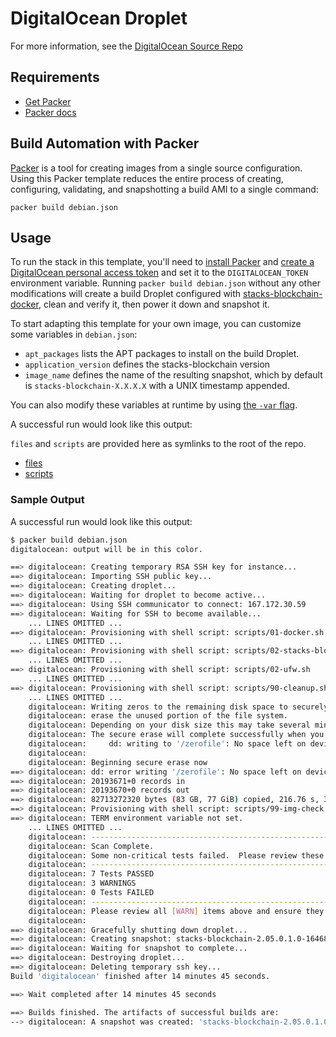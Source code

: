 # DigitalOcean Droplet

For more information, see the [DigitalOcean Source Repo](https://github.com/digitalocean/marketplace-partners)

## Requirements

- [Get Packer](https://www.packer.io/downloads.html)
- [Packer docs](https://www.packer.io/docs/index.html)

## Build Automation with Packer

[Packer](https://www.packer.io/intro) is a tool for creating images from a single source configuration. Using this Packer template reduces the entire process of creating, configuring, validating, and snapshotting a build AMI to a single command:

```
packer build debian.json
```

## Usage

To run the stack in this template, you'll need to [install Packer](https://www.packer.io/intro/getting-started/install.html) and [create a DigitalOcean personal access token](https://docs.digitalocean.com/reference/api/create-personal-access-token/) and set it to the `DIGITALOCEAN_TOKEN` environment variable. Running `packer build debian.json` without any other modifications will create a build Droplet configured with [stacks-blockchain-docker](https://github.com/stacks-network/stacks-blockchain-docker), clean and verify it, then power it down and snapshot it.

To start adapting this template for your own image, you can customize some variables in `debian.json`:

- `apt_packages` lists the APT packages to install on the build Droplet.
- `application_version` defines the stacks-blockchain version
- `image_name` defines the name of the resulting snapshot, which by default is `stacks-blockchain-X.X.X.X` with a UNIX timestamp appended.

You can also modify these variables at runtime by using [the `-var` flag](https://www.packer.io/docs/templates/user-variables.html#setting-variables).

A successful run would look like this output:

`files` and `scripts` are provided here as symlinks to the root of the repo.

- [files](../../files)
- [scripts](../../scripts)

### Sample Output

A successful run would look like this output:

```bash
$ packer build debian.json
digitalocean: output will be in this color.

==> digitalocean: Creating temporary RSA SSH key for instance...
==> digitalocean: Importing SSH public key...
==> digitalocean: Creating droplet...
==> digitalocean: Waiting for droplet to become active...
==> digitalocean: Using SSH communicator to connect: 167.172.30.59
==> digitalocean: Waiting for SSH to become available...
    ... LINES OMITTED ...
==> digitalocean: Provisioning with shell script: scripts/01-docker.sh
    ... LINES OMITTED ...
==> digitalocean: Provisioning with shell script: scripts/02-stacks-blockchain.sh
    ... LINES OMITTED ...
==> digitalocean: Provisioning with shell script: scripts/02-ufw.sh
    ... LINES OMITTED ...
==> digitalocean: Provisioning with shell script: scripts/90-cleanup.sh
    ... LINES OMITTED ...
    digitalocean: Writing zeros to the remaining disk space to securely
    digitalocean: erase the unused portion of the file system.
    digitalocean: Depending on your disk size this may take several minutes.
    digitalocean: The secure erase will complete successfully when you see:
    digitalocean:     dd: writing to '/zerofile': No space left on device
    digitalocean:
    digitalocean: Beginning secure erase now
==> digitalocean: dd: error writing '/zerofile': No space left on device
==> digitalocean: 20193671+0 records in
==> digitalocean: 20193670+0 records out
==> digitalocean: 82713272320 bytes (83 GB, 77 GiB) copied, 216.76 s, 382 MB/s
==> digitalocean: Provisioning with shell script: scripts/99-img-check.sh
==> digitalocean: TERM environment variable not set.
    ... LINES OMITTED ...
    digitalocean: ---------------------------------------------------------------------------------------------------
    digitalocean: Scan Complete.
    digitalocean: Some non-critical tests failed.  Please review these items.
    digitalocean: ---------------------------------------------------------------------------------------------------
    digitalocean: 7 Tests PASSED
    digitalocean: 3 WARNINGS
    digitalocean: 0 Tests FAILED
    digitalocean: ---------------------------------------------------------------------------------------------------
    digitalocean: Please review all [WARN] items above and ensure they are intended or resolved.  If you do not have a specific requirement, we recommend resolving these items before image submission
    digitalocean:
==> digitalocean: Gracefully shutting down droplet...
==> digitalocean: Creating snapshot: stacks-blockchain-2.05.0.1.0-1646870774
==> digitalocean: Waiting for snapshot to complete...
==> digitalocean: Destroying droplet...
==> digitalocean: Deleting temporary ssh key...
Build 'digitalocean' finished after 14 minutes 45 seconds.

==> Wait completed after 14 minutes 45 seconds

==> Builds finished. The artifacts of successful builds are:
--> digitalocean: A snapshot was created: 'stacks-blockchain-2.05.0.1.0-1646870774' (ID: 103642716) in regions 'nyc3'
```
